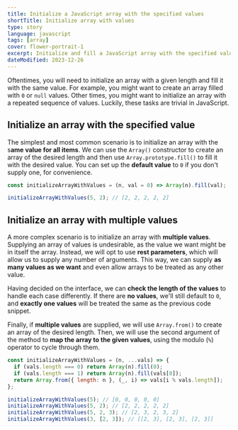 ```yaml
---
title: Initialize a JavaScript array with the specified values
shortTitle: Initialize array with values
type: story
language: javascript
tags: [array]
cover: flower-portrait-1
excerpt: Initialize and fill a JavaScript array with the specified values, quickly and easily.
dateModified: 2023-12-26
---
```


Oftentimes, you will need to initialize an array with a given length and fill it with the same value. For example, you might want to create an array filled with `0` or `null` values. Other times, you might want to initialize an array with a repeated sequence of values. Luckily, these tasks are trivial in JavaScript.

## Initialize an array with the specified value

The simplest and most common scenario is to initialize an array with the s**ame value for all items**. We can use the `Array()` constructor to create an array of the desired length and then use `Array.prototype.fill()` to fill it with the desired value. You can set up the **default value** to `0` if you don't supply one, for convenience.

```js
const initializeArrayWithValues = (n, val = 0) => Array(n).fill(val);

initializeArrayWithValues(5, 2); // [2, 2, 2, 2, 2]
```

## Initialize an array with multiple values

A more complex scenario is to initialize an array with **multiple values**. Supplying an array of values is undesirable, as the value we want might be in itself the array. Instead, we will opt to use **rest parameters**, which will allow us to supply any number of arguments. This way, we can supply **as many values as we want** and even allow arrays to be treated as any other value.

Having decided on the interface, we can **check the length of the values** to handle each case differently. If there are **no values**, we'll still default to `0`, and **exactly one values** will be treated the same as the previous code snippet.

Finally, if **multiple values** are supplied, we will use `Array.from()` to create an array of the desired length. Then, we will use the second argument of the method to **map the array to the given values**, using the modulo (`%`) operator to cycle through them.

```js
const initializeArrayWithValues = (n, ...vals) => {
  if (vals.length === 0) return Array(n).fill(0);
  if (vals.length === 1) return Array(n).fill(vals[0]);
  return Array.from({ length: n }, (_, i) => vals[i % vals.length]);
};

initializeArrayWithValues(5); // [0, 0, 0, 0, 0]
initializeArrayWithValues(5, 2); // [2, 2, 2, 2, 2]
initializeArrayWithValues(5, 2, 3); // [2, 3, 2, 3, 2]
initializeArrayWithValues(3, [2, 3]); // [[2, 3], [2, 3], [2, 3]]
```
